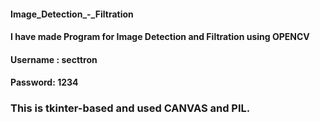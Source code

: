 #### Image_Detection_-_Filtration

#### I have made Program for Image Detection and Filtration using OPENCV

#### Username : secttron
#### Password: 1234

### This is tkinter-based and used CANVAS and PIL.
